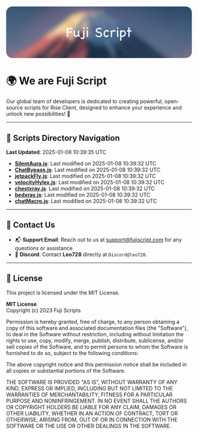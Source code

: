 ![Banner](.github/b.webp)

# 🌍 **We are Fuji Script**

Our global team of developers is dedicated to creating powerful, open-source scripts for Rise Client, designed to enhance your experience and unlock new possibilities! 🌟

---
<!-- SCRIPTS_NAVIGATION_START -->
## 📂 **Scripts Directory Navigation**

**Last Updated**: 2025-01-08 10:39:35 UTC

- **[SilentAura.js](scripts/SilentAura.js)**: Last modified on 2025-01-08 10:39:32 UTC
- **[ChatBypass.js](scripts/ChatBypass.js)**: Last modified on 2025-01-08 10:39:32 UTC
- **[jetpackFly.js](scripts/jetpackFly.js)**: Last modified on 2025-01-08 10:39:32 UTC
- **[velocityHylex.js](scripts/velocityHylex.js)**: Last modified on 2025-01-08 10:39:32 UTC
- **[chestxray.js](scripts/chestxray.js)**: Last modified on 2025-01-08 10:39:32 UTC
- **[bedxray.js](scripts/bedxray.js)**: Last modified on 2025-01-08 10:39:32 UTC
- **[chatMacro.js](scripts/chatMacro.js)**: Last modified on 2025-01-08 10:39:32 UTC

<!-- SCRIPTS_NAVIGATION_END -->

---

## 💬 **Contact Us**  
- 📬 **Support Email**: Reach out to us at [support@fujiscript.com](mailto:support@fujiscript.com) for any questions or assistance.  
- 💬 **Discord**: Contact **Leo728** directly at `Discord@leo728`.

---

## 📜 **License**

This project is licensed under the MIT License.  

**MIT License**  
Copyright (c) 2023 Fuji Scripts  

Permission is hereby granted, free of charge, to any person obtaining a copy of this software and associated documentation files (the "Software"), to deal in the Software without restriction, including without limitation the rights to use, copy, modify, merge, publish, distribute, sublicense, and/or sell copies of the Software, and to permit persons to whom the Software is furnished to do so, subject to the following conditions:  

The above copyright notice and this permission notice shall be included in all copies or substantial portions of the Software.  

THE SOFTWARE IS PROVIDED "AS IS", WITHOUT WARRANTY OF ANY KIND, EXPRESS OR IMPLIED, INCLUDING BUT NOT LIMITED TO THE WARRANTIES OF MERCHANTABILITY, FITNESS FOR A PARTICULAR PURPOSE AND NONINFRINGEMENT. IN NO EVENT SHALL THE AUTHORS OR COPYRIGHT HOLDERS BE LIABLE FOR ANY CLAIM, DAMAGES OR OTHER LIABILITY, WHETHER IN AN ACTION OF CONTRACT, TORT OR OTHERWISE, ARISING FROM, OUT OF OR IN CONNECTION WITH THE SOFTWARE OR THE USE OR OTHER DEALINGS IN THE SOFTWARE.  

